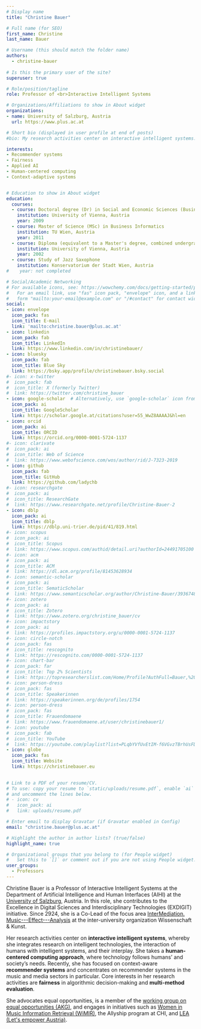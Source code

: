 ```yaml
---
# Display name
title: "Christine Bauer"

# Full name (for SEO)
first_name: Christine
last_name: Bauer

# Username (this should match the folder name)
authors:
  - christine-bauer
  
# Is this the primary user of the site?
superuser: true

# Role/position/tagline
role: Professor of <br>Interactive Intelligent Systems

# Organizations/Affiliations to show in About widget
organizations:
- name: University of Salzburg, Austria
  url: https://www.plus.ac.at

# Short bio (displayed in user profile at end of posts)
#bio: My research activities center on interactive intelligent systems. Central themes in my research are context and context-adaptivity. Currently, I focus on context-aware (music) recommender systems.

interests:
- Recommender systems
- Fairness
- Applied AI
- Human-centered computing
- Context-adaptive systems


# Education to show in About widget
education:
  courses:
  - course: Doctoral degree (Dr) in Social and Economic Sciences (Business Informatics)
    institution: University of Vienna, Austria
    year: 2009
  - course: Master of Science (MSc) in Business Informatics
    institution: TU Wien, Austria
    year: 2011
  - course: Diploma (equivalent to a Master's degree, combined undergraduate and Master program) in International Business Administration
    institution: University of Vienna, Austria
    year: 2002
  - course: Study of Jazz Saxophone
    institution: Konservatorium der Stadt Wien, Austria
#    year: not completed

# Social/Academic Networking
# For available icons, see: https://wowchemy.com/docs/getting-started/page-builder/#icons
#   For an email link, use "fas" icon pack, "envelope" icon, and a link in the
#   form "mailto:your-email@example.com" or "/#contact" for contact widget.
social:
- icon: envelope
  icon_pack: fas
  icon_title: E-mail
  link: 'mailto:christine.bauer@plus.ac.at'
- icon: linkedin
  icon_pack: fab
  icon_title: LinkedIn
  link: https://www.linkedin.com/in/christinebauer/
- icon: bluesky
  icon_pack: fab
  icon_title: Blue Sky
  link: https://bsky.app/profile/christinebauer.bsky.social
#- icon: x-twitter
#  icon_pack: fab
#  icon_title: X (formerly Twitter)
#  link: https://twitter.com/christine_bauer
- icon: google-scholar  # Alternatively, use `google-scholar` icon from `ai` icon pack // fasgraduation-cap
  icon_pack: ai
  icon_title: GoogleScholar
  link: https://scholar.google.at/citations?user=55_WwZ8AAAAJ&hl=en
- icon: orcid
  icon_pack: ai
  icon_title: ORCID
  link: https://orcid.org/0000-0001-5724-1137
#- icon: clarivate
#  icon_pack: ai
#  icon_title: Web of Science
#  link: https://www.webofscience.com/wos/author/rid/J-7323-2019
- icon: github
  icon_pack: fab
  icon_title: GitHub
  link: https://github.com/ladychb
#- icon: researchgate
#  icon_pack: ai
#  icon_title: ResearchGate
#  link: https://www.researchgate.net/profile/Christine-Bauer-2
- icon: dblp
  icon_pack: ai
  icon_title: dblp
  link: https://dblp.uni-trier.de/pid/41/819.html
#- icon: scopus
#  icon_pack: ai
#  icon_title: Scopus
#  link: https://www.scopus.com/authid/detail.uri?authorId=24491705100
#- icon: acm
#  icon_pack: ai
#  icon_title: ACM
#  link: https://dl.acm.org/profile/81453628934
#- icon: semantic-scholar
#  icon_pack: ai
#  icon_title: SematicScholar
#  link: https://www.semanticscholar.org/author/Christine-Bauer/39367482
#- icon: zotero
#  icon_pack: ai
#  icon_title: Zotero
#  link: https://www.zotero.org/christine_bauer/cv
#- icon: impactstory
#  icon_pack: ai
#  link: https://profiles.impactstory.org/u/0000-0001-5724-1137
#- icon: circle-notch
#  icon_pack: fas
#  icon_title: rescognito
#  link: https://rescognito.com/0000-0001-5724-1137
#- icon: chart-bar
#  icon_pack: far
#  icon_title: Top 2% Scientists
#  link: https://topresearcherslist.com/Home/Profile?AuthFull=Bauer,%20Christine&FirstYear=2006
#- icon: person-dress
#  icon_pack: fas
#  icon_title: Speakerinnen
#  link: https://speakerinnen.org/de/profiles/1754
#- icon: person-dress
#  icon_pack: fas
#  icon_title: Frauendomaene  
#  link: https://www.frauendomaene.at/user/christinebauer1/
#- icon: youtube
#  icon_pack: fab
#  icon_title: YouTube
#  link: https://youtube.com/playlist?list=PLqbYVfUvEtIM-f6VGvzTBrhUsFDCufKXQ
- icon: globe
  icon_pack: fas
  icon_title: Website
  link: https://christinebauer.eu

        
# Link to a PDF of your resume/CV.
# To use: copy your resume to `static/uploads/resume.pdf`, enable `ai` icons in `params.toml`, 
# and uncomment the lines below.
# - icon: cv
#   icon_pack: ai
#   link: uploads/resume.pdf

# Enter email to display Gravatar (if Gravatar enabled in Config)
email: "christine.bauer@plus.ac.at"

# Highlight the author in author lists? (true/false)
highlight_name: true

# Organizational groups that you belong to (for People widget)
#   Set this to `[]` or comment out if you are not using People widget.
user_groups:
  - Professors
---
```


Christine Bauer is a Professor of Interactive Intelligent Systems at the Department of Artificial Intelligence and Human Interfaces (AIHI) at the [University of Salzburg](https://www.plus.ac.at), Austria. In this role, she contributes to the Excellence in Digital Sciences and Interdisciplinary Technologies (EXDIGIT) initiative. Since 2924, she is a Co-Lead of the focus area [InterMediation. Music---Effect---Analysis](https://w-k.sbg.ac.at/en/intermediation-music-effect-analysis-2024-28/) at the inter-university organization Wissenschaft & Kunst.

Her research activities center on **interactive intelligent systems**, whereby she integrates research on intelligent technologies, the interaction of humans with intelligent systems, and their interplay. She takes a **human-centered computing approach**, where technology follows humans’ and society’s needs. Recently, she has focused on context-aware **recommender systems** and concentrates on recommender systems in the music and media sectors in particular. Core interests in her research activities are **fairness** in algorithmic decision-making and **multi-method evaluation**.   
<!-- She co-organized the workshop series ["Perspectives on the Evaluation of Recommender Systems (PERSPECTIVES)"](https://perspectives-ws.github.io). -->
She advocates equal opportunities, is a member of the [working group on equal opportunities (AKG)](https://www.plus.ac.at/akg/), and engages in initiatives such as [Women in Music Information Retrieval (WiMIR)](https://wimir.wordpress.com), the Allyship program at CHI, and [LEA (Let's empower Austria)](https://letsempoweraustria.at).